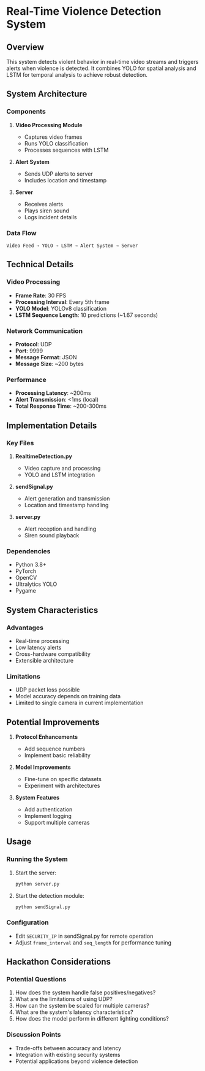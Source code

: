 # Real-Time Violence Detection System

## Overview
This system detects violent behavior in real-time video streams and triggers alerts when violence is detected. It combines YOLO for spatial analysis and LSTM for temporal analysis to achieve robust detection.

## System Architecture

### Components
1. **Video Processing Module**
   - Captures video frames
   - Runs YOLO classification
   - Processes sequences with LSTM

2. **Alert System**
   - Sends UDP alerts to server
   - Includes location and timestamp

3. **Server**
   - Receives alerts
   - Plays siren sound
   - Logs incident details

### Data Flow
```
Video Feed → YOLO → LSTM → Alert System → Server
```

## Technical Details

### Video Processing
- **Frame Rate**: 30 FPS
- **Processing Interval**: Every 5th frame
- **YOLO Model**: YOLOv8 classification
- **LSTM Sequence Length**: 10 predictions (~1.67 seconds)

### Network Communication
- **Protocol**: UDP
- **Port**: 9999
- **Message Format**: JSON
- **Message Size**: ~200 bytes

### Performance
- **Processing Latency**: ~200ms
- **Alert Transmission**: <1ms (local)
- **Total Response Time**: ~200-300ms

## Implementation Details

### Key Files
1. **RealtimeDetection.py**
   - Video capture and processing
   - YOLO and LSTM integration

2. **sendSignal.py**
   - Alert generation and transmission
   - Location and timestamp handling

3. **server.py**
   - Alert reception and handling
   - Siren sound playback

### Dependencies
- Python 3.8+
- PyTorch
- OpenCV
- Ultralytics YOLO
- Pygame

## System Characteristics

### Advantages
- Real-time processing
- Low latency alerts
- Cross-hardware compatibility
- Extensible architecture

### Limitations
- UDP packet loss possible
- Model accuracy depends on training data
- Limited to single camera in current implementation

## Potential Improvements
1. **Protocol Enhancements**
   - Add sequence numbers
   - Implement basic reliability

2. **Model Improvements**
   - Fine-tune on specific datasets
   - Experiment with architectures

3. **System Features**
   - Add authentication
   - Implement logging
   - Support multiple cameras

## Usage

### Running the System
1. Start the server:
   ```bash
   python server.py
   ```

2. Start the detection module:
   ```bash
   python sendSignal.py
   ```

### Configuration
- Edit `SECURITY_IP` in sendSignal.py for remote operation
- Adjust `frame_interval` and `seq_length` for performance tuning

## Hackathon Considerations

### Potential Questions
1. How does the system handle false positives/negatives?
2. What are the limitations of using UDP?
3. How can the system be scaled for multiple cameras?
4. What are the system's latency characteristics?
5. How does the model perform in different lighting conditions?

### Discussion Points
- Trade-offs between accuracy and latency
- Integration with existing security systems
- Potential applications beyond violence detection
